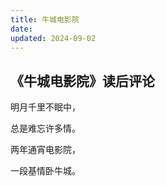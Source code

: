 ```yaml
---
title: 牛城电影院
date: 
updated: 2024-09-02
---
```


## 《牛城电影院》读后评论 ##

明月千里不眠中，

总是难忘许多情。

两年通宵电影院，

一段基情卧牛城。